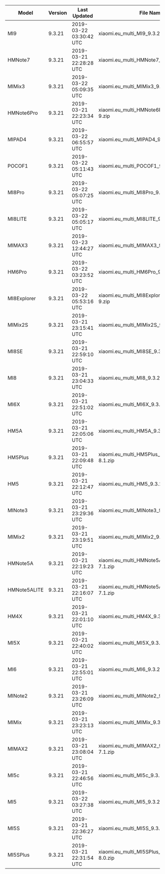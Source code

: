 | Model | Version | Last Updated | File Name | Size | Download Link |
| ---- | ---- | ---- | ---- | ---- | ---- |
| MI9 | 9.3.21 | 2019-03-22 03:30:42 UTC | xiaomi.eu_multi_MI9_9.3.21_v10-9.zip | 2.3 GB | [SourceForge](https://sourceforge.net/projects/xiaomi-eu-multilang-miui-roms/files/xiaomi.eu/MIUI-WEEKLY-RELEASES/9.3.21/xiaomi.eu_multi_MI9_9.3.21_v10-9.zip/download) |
| HMNote7 | 9.3.21 | 2019-03-21 22:28:28 UTC | xiaomi.eu_multi_HMNote7_9.3.21_v10-9.zip | 1.7 GB | [SourceForge](https://sourceforge.net/projects/xiaomi-eu-multilang-miui-roms/files/xiaomi.eu/MIUI-WEEKLY-RELEASES/9.3.21/xiaomi.eu_multi_HMNote7_9.3.21_v10-9.zip/download) |
| MIMix3 | 9.3.21 | 2019-03-22 05:09:35 UTC | xiaomi.eu_multi_MIMix3_9.3.21_v10-9.zip | 1.9 GB | [SourceForge](https://sourceforge.net/projects/xiaomi-eu-multilang-miui-roms/files/xiaomi.eu/MIUI-WEEKLY-RELEASES/9.3.21/xiaomi.eu_multi_MIMix3_9.3.21_v10-9.zip/download) |
| HMNote6Pro | 9.3.21 | 2019-03-21 22:23:34 UTC | xiaomi.eu_multi_HMNote6Pro_9.3.21_v10-9.zip | 1.7 GB | [SourceForge](https://sourceforge.net/projects/xiaomi-eu-multilang-miui-roms/files/xiaomi.eu/MIUI-WEEKLY-RELEASES/9.3.21/xiaomi.eu_multi_HMNote6Pro_9.3.21_v10-9.zip/download) |
| MIPAD4 | 9.3.21 | 2019-03-22 06:55:57 UTC | xiaomi.eu_multi_MIPAD4_9.3.21_v10-8.1.zip | 1.4 GB | [SourceForge](https://sourceforge.net/projects/xiaomi-eu-multilang-miui-roms/files/xiaomi.eu/MIUI-WEEKLY-RELEASES/9.3.21/xiaomi.eu_multi_MIPAD4_9.3.21_v10-8.1.zip/download) |
| POCOF1 | 9.3.21 | 2019-03-22 05:11:43 UTC | xiaomi.eu_multi_POCOF1_9.3.21_v10-9.zip | 1.9 GB | [SourceForge](https://sourceforge.net/projects/xiaomi-eu-multilang-miui-roms/files/xiaomi.eu/MIUI-WEEKLY-RELEASES/9.3.21/xiaomi.eu_multi_POCOF1_9.3.21_v10-9.zip/download) |
| MI8Pro | 9.3.21 | 2019-03-22 05:07:25 UTC | xiaomi.eu_multi_MI8Pro_9.3.21_v10-9.zip | 1.9 GB | [SourceForge](https://sourceforge.net/projects/xiaomi-eu-multilang-miui-roms/files/xiaomi.eu/MIUI-WEEKLY-RELEASES/9.3.21/xiaomi.eu_multi_MI8Pro_9.3.21_v10-9.zip/download) |
| MI8LITE | 9.3.21 | 2019-03-22 05:05:17 UTC | xiaomi.eu_multi_MI8LITE_9.3.21_v10-9.zip | 1.7 GB | [SourceForge](https://sourceforge.net/projects/xiaomi-eu-multilang-miui-roms/files/xiaomi.eu/MIUI-WEEKLY-RELEASES/9.3.21/xiaomi.eu_multi_MI8LITE_9.3.21_v10-9.zip/download) |
| MIMAX3 | 9.3.21 | 2019-03-23 12:44:27 UTC | xiaomi.eu_multi_MIMAX3_9.3.21_v10-9.zip | 1.7 GB | [SourceForge](https://sourceforge.net/projects/xiaomi-eu-multilang-miui-roms/files/xiaomi.eu/MIUI-WEEKLY-RELEASES/9.3.21/xiaomi.eu_multi_MIMAX3_9.3.21_v10-9.zip/download) |
| HM6Pro | 9.3.21 | 2019-03-22 03:23:52 UTC | xiaomi.eu_multi_HM6Pro_9.3.21_v10-9.zip | 1.6 GB | [SourceForge](https://sourceforge.net/projects/xiaomi-eu-multilang-miui-roms/files/xiaomi.eu/MIUI-WEEKLY-RELEASES/9.3.21/xiaomi.eu_multi_HM6Pro_9.3.21_v10-9.zip/download) |
| MI8Explorer | 9.3.21 | 2019-03-22 05:53:16 UTC | xiaomi.eu_multi_MI8Explorer_9.3.21_v10-9.zip | 1.9 GB | [SourceForge](https://sourceforge.net/projects/xiaomi-eu-multilang-miui-roms/files/xiaomi.eu/MIUI-WEEKLY-RELEASES/9.3.21/xiaomi.eu_multi_MI8Explorer_9.3.21_v10-9.zip/download) |
| MIMix2S | 9.3.21 | 2019-03-21 23:15:41 UTC | xiaomi.eu_multi_MIMix2S_9.3.21_v10-9.zip | 1.9 GB | [SourceForge](https://sourceforge.net/projects/xiaomi-eu-multilang-miui-roms/files/xiaomi.eu/MIUI-WEEKLY-RELEASES/9.3.21/xiaomi.eu_multi_MIMix2S_9.3.21_v10-9.zip/download) |
| MI8SE | 9.3.21 | 2019-03-21 22:59:10 UTC | xiaomi.eu_multi_MI8SE_9.3.21_v10-9.zip | 1.7 GB | [SourceForge](https://sourceforge.net/projects/xiaomi-eu-multilang-miui-roms/files/xiaomi.eu/MIUI-WEEKLY-RELEASES/9.3.21/xiaomi.eu_multi_MI8SE_9.3.21_v10-9.zip/download) |
| MI8 | 9.3.21 | 2019-03-21 23:04:33 UTC | xiaomi.eu_multi_MI8_9.3.21_v10-9.zip | 1.9 GB | [SourceForge](https://sourceforge.net/projects/xiaomi-eu-multilang-miui-roms/files/xiaomi.eu/MIUI-WEEKLY-RELEASES/9.3.21/xiaomi.eu_multi_MI8_9.3.21_v10-9.zip/download) |
| MI6X | 9.3.21 | 2019-03-21 22:51:02 UTC | xiaomi.eu_multi_MI6X_9.3.21_v10-9.zip | 1.7 GB | [SourceForge](https://sourceforge.net/projects/xiaomi-eu-multilang-miui-roms/files/xiaomi.eu/MIUI-WEEKLY-RELEASES/9.3.21/xiaomi.eu_multi_MI6X_9.3.21_v10-9.zip/download) |
| HM5A | 9.3.21 | 2019-03-21 22:05:06 UTC | xiaomi.eu_multi_HM5A_9.3.21_v10-8.1.zip | 1.4 GB | [SourceForge](https://sourceforge.net/projects/xiaomi-eu-multilang-miui-roms/files/xiaomi.eu/MIUI-WEEKLY-RELEASES/9.3.21/xiaomi.eu_multi_HM5A_9.3.21_v10-8.1.zip/download) |
| HM5Plus | 9.3.21 | 2019-03-21 22:09:48 UTC | xiaomi.eu_multi_HM5Plus_9.3.21_v10-8.1.zip | 1.5 GB | [SourceForge](https://sourceforge.net/projects/xiaomi-eu-multilang-miui-roms/files/xiaomi.eu/MIUI-WEEKLY-RELEASES/9.3.21/xiaomi.eu_multi_HM5Plus_9.3.21_v10-8.1.zip/download) |
| HM5 | 9.3.21 | 2019-03-21 22:12:47 UTC | xiaomi.eu_multi_HM5_9.3.21_v10-8.1.zip | 1.4 GB | [SourceForge](https://sourceforge.net/projects/xiaomi-eu-multilang-miui-roms/files/xiaomi.eu/MIUI-WEEKLY-RELEASES/9.3.21/xiaomi.eu_multi_HM5_9.3.21_v10-8.1.zip/download) |
| MINote3 | 9.3.21 | 2019-03-21 23:29:36 UTC | xiaomi.eu_multi_MINote3_9.3.21_v10-8.1.zip | 1.6 GB | [SourceForge](https://sourceforge.net/projects/xiaomi-eu-multilang-miui-roms/files/xiaomi.eu/MIUI-WEEKLY-RELEASES/9.3.21/xiaomi.eu_multi_MINote3_9.3.21_v10-8.1.zip/download) |
| MIMix2 | 9.3.21 | 2019-03-21 23:19:51 UTC | xiaomi.eu_multi_MIMix2_9.3.21_v10-8.0.zip | 1.6 GB | [SourceForge](https://sourceforge.net/projects/xiaomi-eu-multilang-miui-roms/files/xiaomi.eu/MIUI-WEEKLY-RELEASES/9.3.21/xiaomi.eu_multi_MIMix2_9.3.21_v10-8.0.zip/download) |
| HMNote5A | 9.3.21 | 2019-03-21 22:19:23 UTC | xiaomi.eu_multi_HMNote5A_9.3.21_v10-7.1.zip | 1.3 GB | [SourceForge](https://sourceforge.net/projects/xiaomi-eu-multilang-miui-roms/files/xiaomi.eu/MIUI-WEEKLY-RELEASES/9.3.21/xiaomi.eu_multi_HMNote5A_9.3.21_v10-7.1.zip/download) |
| HMNote5ALITE | 9.3.21 | 2019-03-21 22:16:07 UTC | xiaomi.eu_multi_HMNote5ALITE_9.3.21_v10-7.1.zip | 1.3 GB | [SourceForge](https://sourceforge.net/projects/xiaomi-eu-multilang-miui-roms/files/xiaomi.eu/MIUI-WEEKLY-RELEASES/9.3.21/xiaomi.eu_multi_HMNote5ALITE_9.3.21_v10-7.1.zip/download) |
| HM4X | 9.3.21 | 2019-03-21 22:01:10 UTC | xiaomi.eu_multi_HM4X_9.3.21_v10-7.1.zip | 1.3 GB | [SourceForge](https://sourceforge.net/projects/xiaomi-eu-multilang-miui-roms/files/xiaomi.eu/MIUI-WEEKLY-RELEASES/9.3.21/xiaomi.eu_multi_HM4X_9.3.21_v10-7.1.zip/download) |
| MI5X | 9.3.21 | 2019-03-21 22:40:02 UTC | xiaomi.eu_multi_MI5X_9.3.21_v10-8.1.zip | 1.4 GB | [SourceForge](https://sourceforge.net/projects/xiaomi-eu-multilang-miui-roms/files/xiaomi.eu/MIUI-WEEKLY-RELEASES/9.3.21/xiaomi.eu_multi_MI5X_9.3.21_v10-8.1.zip/download) |
| MI6 | 9.3.21 | 2019-03-21 22:55:01 UTC | xiaomi.eu_multi_MI6_9.3.21_v10-8.0.zip | 1.5 GB | [SourceForge](https://sourceforge.net/projects/xiaomi-eu-multilang-miui-roms/files/xiaomi.eu/MIUI-WEEKLY-RELEASES/9.3.21/xiaomi.eu_multi_MI6_9.3.21_v10-8.0.zip/download) |
| MINote2 | 9.3.21 | 2019-03-21 23:26:09 UTC | xiaomi.eu_multi_MINote2_9.3.21_v10-8.0.zip | 1.5 GB | [SourceForge](https://sourceforge.net/projects/xiaomi-eu-multilang-miui-roms/files/xiaomi.eu/MIUI-WEEKLY-RELEASES/9.3.21/xiaomi.eu_multi_MINote2_9.3.21_v10-8.0.zip/download) |
| MIMix | 9.3.21 | 2019-03-21 23:23:13 UTC | xiaomi.eu_multi_MIMix_9.3.21_v10-8.0.zip | 1.4 GB | [SourceForge](https://sourceforge.net/projects/xiaomi-eu-multilang-miui-roms/files/xiaomi.eu/MIUI-WEEKLY-RELEASES/9.3.21/xiaomi.eu_multi_MIMix_9.3.21_v10-8.0.zip/download) |
| MIMAX2 | 9.3.21 | 2019-03-21 23:08:04 UTC | xiaomi.eu_multi_MIMAX2_9.3.21_v10-7.1.zip | 1.4 GB | [SourceForge](https://sourceforge.net/projects/xiaomi-eu-multilang-miui-roms/files/xiaomi.eu/MIUI-WEEKLY-RELEASES/9.3.21/xiaomi.eu_multi_MIMAX2_9.3.21_v10-7.1.zip/download) |
| MI5c | 9.3.21 | 2019-03-21 22:46:56 UTC | xiaomi.eu_multi_MI5c_9.3.21_v10-7.1.zip | 1.2 GB | [SourceForge](https://sourceforge.net/projects/xiaomi-eu-multilang-miui-roms/files/xiaomi.eu/MIUI-WEEKLY-RELEASES/9.3.21/xiaomi.eu_multi_MI5c_9.3.21_v10-7.1.zip/download) |
| MI5 | 9.3.21 | 2019-03-22 03:27:38 UTC | xiaomi.eu_multi_MI5_9.3.21_v10-8.0.zip | 1.4 GB | [SourceForge](https://sourceforge.net/projects/xiaomi-eu-multilang-miui-roms/files/xiaomi.eu/MIUI-WEEKLY-RELEASES/9.3.21/xiaomi.eu_multi_MI5_9.3.21_v10-8.0.zip/download) |
| MI5S | 9.3.21 | 2019-03-21 22:36:27 UTC | xiaomi.eu_multi_MI5S_9.3.21_v10-8.0.zip | 1.4 GB | [SourceForge](https://sourceforge.net/projects/xiaomi-eu-multilang-miui-roms/files/xiaomi.eu/MIUI-WEEKLY-RELEASES/9.3.21/xiaomi.eu_multi_MI5S_9.3.21_v10-8.0.zip/download) |
| MI5SPlus | 9.3.21 | 2019-03-21 22:31:54 UTC | xiaomi.eu_multi_MI5SPlus_9.3.21_v10-8.0.zip | 1.4 GB | [SourceForge](https://sourceforge.net/projects/xiaomi-eu-multilang-miui-roms/files/xiaomi.eu/MIUI-WEEKLY-RELEASES/9.3.21/xiaomi.eu_multi_MI5SPlus_9.3.21_v10-8.0.zip/download) |
